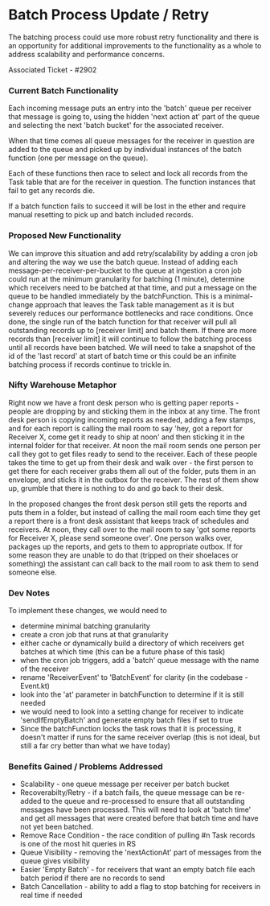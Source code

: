 # Batch Process Update / Retry
The batching process could use more robust retry functionality and there is an opportunity for additional improvements
to the functionality as a whole to address scalability and performance concerns.

Associated Ticket - #2902

### Current Batch Functionality  
Each incoming message puts an entry into the 'batch' queue per receiver that message is going to, using the hidden
'next action at' part of the queue and selecting the next 'batch bucket' for the associated receiver.

When that time comes all queue messages for the receiver in question are added to the queue and picked up by individual 
instances of the batch function (one per message on the queue). 

Each of these functions then race to select and lock 
all records from the Task table that are for the receiver in question. The function instances that fail to get any
records die.

If a batch function fails to succeed it will be lost in the ether and require manual resetting to pick up and batch
included records.

### Proposed New Functionality
We can improve this situation and add retry/scalability by adding a cron job and altering the way we use the batch
queue. Instead of adding each message-per-receiver-per-bucket to the queue at ingestion a cron job could run at
the minimum granularity for batching (1 minute), determine which receivers need to be batched at that time, and put a 
message on the queue to be handled immediately by the batchFunction. This is a minimal-change approach that leaves the
Task table management as it is but severely reduces our performance bottlenecks and race conditions. Once done, the
single run of the batch function for that receiver will pull all outstanding records up to [receiver limit] and batch 
them. If there are more records than [receiver limit] it will continue to follow the batching process until all records
have been batched.  We will need to take a snapshot of the id of the 'last record' at start of batch time or this could
be an infinite batching process if records continue to trickle in.

### Nifty Warehouse Metaphor
Right now we have a front desk person who is getting paper reports - people are dropping by and sticking them in the
inbox at any time. The front desk person is copying incoming reports as needed, adding a few stamps, and for each 
report is calling the mail room to say 'hey, got a report for Receiver X, come get it ready to ship at 
noon' and then sticking it in the internal folder for that receiver. At noon the mail room sends one person per call 
they got to get files ready to send to the receiver. Each of these people takes the time to get up from their desk and 
walk over - the first person to get there for each receiver grabs them all out of the folder, puts them in an
envelope, and sticks it in the outbox for the receiver. The rest of them show up, grumble that there is nothing to do
and go back to their desk.

In the proposed changes the front desk person still gets the reports and puts them in a folder, but instead of calling
the mail room each time they get a report there is a front desk assistant that keeps track of schedules and receivers.
At noon, they call over to the mail room to say 'got some reports for Receiver X, please send someone over'. One person
walks over, packages up the reports, and gets to them to appropriate outbox. If for some reason they are unable to 
do that (tripped on their shoelaces or something) the assistant can call back to the mail room to ask them to send
someone else.

### Dev Notes
To implement these changes, we would need to
* determine minimal batching granularity
* create a cron job that runs at that granularity
* either cache or dynamically build a directory of which receivers get batches at which time (this can be a future
phase of this task)
* when the cron job triggers, add a 'batch' queue message with the name of the receiver
* rename 'ReceiverEvent' to 'BatchEvent' for clarity (in the codebase - Event.kt)
* look into the 'at' parameter in batchFunction to determine if it is still needed
* we would need to look into a setting change for receiver to indicate 'sendIfEmptyBatch' and generate empty batch
files if set to true
* Since the batchFunction locks the task rows that it is processing, it doesn't matter if runs for the same receiver
overlap (this is not ideal, but still a far cry better than what we have today)

### Benefits Gained / Problems Addressed
- Scalability - one queue message per receiver per batch bucket
- Recoverabilty/Retry - if a batch fails, the queue message can be re-added to the queue and re-processed to ensure
that all outstanding messages have been processed. This will need to look at 'batch time' and get all messages that
were created before that batch time and have not yet been batched.
- Remove Race Condition - the race condition of pulling #n Task records is one of the most hit queries in RS
- Queue Visibility - removing the 'nextActionAt' part of messages from the queue gives visibility
- Easier 'Empty Batch' - for receivers that want an empty batch file each batch period if there are no records to send
- Batch Cancellation - ability to add a flag to stop batching for receivers in real time if needed
